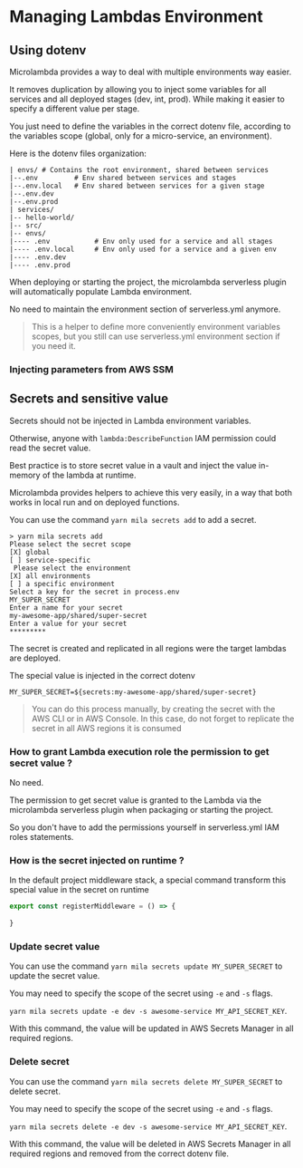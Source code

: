# Managing Lambdas Environment

## Using dotenv

Microlambda provides a way to deal with multiple environments way easier.

It removes duplication by allowing you to inject some variables for all services and all deployed stages (dev, int, prod). While making it easier to specify a different value per stage.

You just need to define the variables in the correct dotenv file, according to the variables scope (global, only for a micro-service, an environment).

Here is the dotenv files organization:

```text
| envs/ # Contains the root environment, shared between services
|--.env         # Env shared between services and stages
|--.env.local   # Env shared between services for a given stage
|--.env.dev
|--.env.prod
| services/
|-- hello-world/
|-- src/
|-- envs/
|---- .env           # Env only used for a service and all stages
|---- .env.local     # Env only used for a service and a given env
|---- .env.dev
|---- .env.prod
```

When deploying or starting the project, the microlambda serverless plugin will automatically populate Lambda environment.

No need to maintain the environment section of serverless.yml anymore.

> This is a helper to define more conveniently environment variables scopes, but you still can use serverless.yml
environment section if you need it.

### Injecting parameters from AWS SSM

## Secrets and sensitive value

Secrets should not be injected in Lambda environment variables.

Otherwise, anyone with `lambda:DescribeFunction` IAM permission could read the secret value.

Best practice is to store secret value in a vault and inject the value in-memory of the lambda at runtime.

Microlambda provides helpers to achieve this very easily, in a way that both works in local run and on deployed
functions.

You can use the command ``yarn mila secrets add`` to add a secret.

```text
> yarn mila secrets add
Please select the secret scope
[X] global
[ ] service-specific
 Please select the environment
[X] all environments
[ ] a specific environment
Select a key for the secret in process.env
MY_SUPER_SECRET
Enter a name for your secret
my-awesome-app/shared/super-secret
Enter a value for your secret
*********
```

The secret is created and replicated in all regions were the target lambdas are deployed.

The special value is injected in the correct dotenv

```text
MY_SUPER_SECRET=${secrets:my-awesome-app/shared/super-secret}
```

> You can do this process manually, by creating the secret with the AWS CLI or in AWS Console. In this case, do not forget
> to replicate the secret in all AWS regions it is consumed

### How to grant Lambda execution role the permission to get secret value ?

No need.

The permission to get secret value is granted to the Lambda via the microlambda serverless plugin when packaging or
starting the project.

So you don't have to add the permissions yourself in serverless.yml IAM roles statements.

### How is the secret injected on runtime ?

In the default project middleware stack, a special command transform this special value in the secret on runtime

```typescript
export const registerMiddleware = () => {
  
}
```

### Update secret value

You can use the command ``yarn mila secrets update MY_SUPER_SECRET`` to update the secret value.

You may need to specify the scope of the secret using ``-e`` and `-s` flags.

`yarn mila secrets update -e dev -s awesome-service MY_API_SECRET_KEY`.

With this command, the value will be updated in AWS Secrets Manager in all required regions.

### Delete secret

You can use the command ``yarn mila secrets delete MY_SUPER_SECRET`` to delete secret.

You may need to specify the scope of the secret using ``-e`` and `-s` flags.

`yarn mila secrets delete -e dev -s awesome-service MY_API_SECRET_KEY`.

With this command, the value will be deleted in AWS Secrets Manager in all required regions and removed from the correct
dotenv file.
